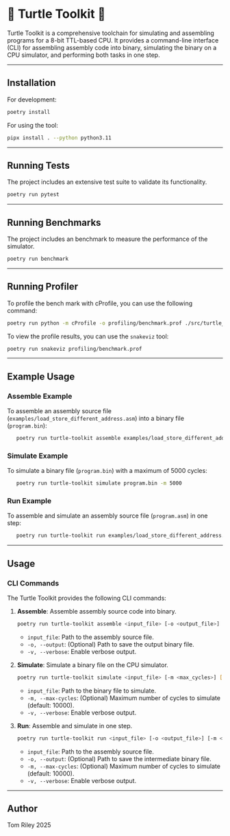 # 🐢 Turtle Toolkit 🔨

Turtle Toolkit is a comprehensive toolchain for simulating and assembling programs for a 8-bit TTL-based CPU. It provides a command-line interface (CLI) for assembling assembly code into binary, simulating the binary on a CPU simulator, and performing both tasks in one step.

---

## Installation

For development: 

```bash
poetry install
```

For using the tool:

```bash
pipx install . --python python3.11
```

---

## Running Tests

The project includes an extensive test suite to validate its functionality.

```bash
poetry run pytest
```

---

## Running Benchmarks

The project includes an benchmark to measure the performance of the simulator.

```bash
poetry run benchmark
```

---

## Running Profiler

To profile the bench mark with cProfile, you can use the following command:

```bash
poetry run python -m cProfile -o profiling/benchmark.prof ./src/turtle_toolkit/benchmark.py
```

To view the profile results, you can use the `snakeviz` tool:

```bash
poetry run snakeviz profiling/benchmark.prof
```

---

## Example Usage

### Assemble Example

To assemble an assembly source file (`examples/load_store_different_address.asm`) into a binary file (`program.bin`):
```bash
   poetry run turtle-toolkit assemble examples/load_store_different_address.asm -o program.bin
```

### Simulate Example

To simulate a binary file (`program.bin`) with a maximum of 5000 cycles:
```bash
   poetry run turtle-toolkit simulate program.bin -m 5000
```

### Run Example

To assemble and simulate an assembly source file (`program.asm`) in one step:
```bash
   poetry run turtle-toolkit run examples/load_store_different_address.asm -m 5000
```

---

## Usage

### CLI Commands

The Turtle Toolkit provides the following CLI commands:

1. **Assemble**: Assemble assembly source code into binary.
   ```bash
   poetry run turtle-toolkit assemble <input_file> [-o <output_file>] [-v]
   ```
   - `input_file`: Path to the assembly source file.
   - `-o, --output`: (Optional) Path to save the output binary file.
   - `-v, --verbose`: Enable verbose output.

2. **Simulate**: Simulate a binary file on the CPU simulator.
   ```bash
   poetry run turtle-toolkit simulate <input_file> [-m <max_cycles>] [-v]
   ```
   - `input_file`: Path to the binary file to simulate.
   - `-m, --max-cycles`: (Optional) Maximum number of cycles to simulate (default: 10000).
   - `-v, --verbose`: Enable verbose output.

3. **Run**: Assemble and simulate in one step.
   ```bash
   poetry run turtle-toolkit run <input_file> [-o <output_file>] [-m <max_cycles>] [-v]
   ```
   - `input_file`: Path to the assembly source file.
   - `-o, --output`: (Optional) Path to save the intermediate binary file.
   - `-m, --max-cycles`: (Optional) Maximum number of cycles to simulate (default: 10000).
   - `-v, --verbose`: Enable verbose output.

---

## Author

Tom Riley 2025